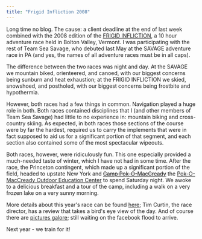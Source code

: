 ```yaml
---
title: "Frigid Infliction 2008"
---
```

Long time no blog. The cause: a client deadline at the end of last week
combined with the 2008 edition of the [FRIGID
INFLICTION](http://www.gmara.org/frigid/index.html), a 10 hour adventure race
held in Bolton Valley, Vermont. I was participating with the rest of Team Sea
Savage, who debuted last May at the SAVAGE adventure race in PA (and yes, the
names of all adventure races must be in all caps).

  
The difference between the two races was night and day. At the SAVAGE we
mountain biked, orienteered, and canoed, with our biggest concerns being
sunburn and heat exhaustion; at the FRIGID INFLICTION we skied, snowshoed, and
postholed, with our biggest concerns being frostbite and hypothermia.

  
However, both races had a few things in common. Navigation played a huge role
in both. Both races contained disciplines that I (and other members of Team
Sea Savage) had little to no experience in: mountain biking and cross-country
skiing. As expected, in both races those sections of the course were by far
the hardest, required us to carry the implements that were in fact supposed to
aid us for a significant portion of that segment, and each section also
contained some of the most spectacular wipeouts.

  
Both races, however, were ridiculously fun. This one especially provided a
much-needed taste of winter, which I have not had in some time. After the
race, the Princeton contingent, which made up a significant portion of the
field, headed to upstate New York and <strike>[Camp
Pok-O-MacCready](http://www.pokomac.com/)</strike> the [Pok-O-MacCready
Outdoor Education Center](www.pmoec.org) to spend Saturday night. We awoke to
a delicious breakfast and a tour of the camp, including a walk on a very
frozen lake on a very sunny morning.

  
More details about this year's race can be found
[here](http://www.gmara.org/frigid/results08.shtml); Tim Curtin, the race
director, has a review that takes a bird's eye view of the day. And of course
there are [pictures
galore](http://gmara.smugmug.com/gallery/4437056_FcCNN#260728629); still
waiting on the facebook flood to arrive.

  
Next year - we train for it!

